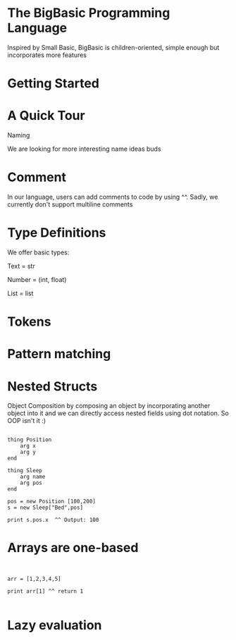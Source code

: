 # The BigBasic Programming Language

Inspired by Small Basic, BigBasic is children-oriented,  simple enough but incorporates more features 

# Getting Started

# A Quick Tour 

Naming 

We are looking for more interesting name ideas buds

# Comment

In our language, users can add comments to code by using ^^. Sadly, we 
currently don't support multiline comments 

# Type Definitions

We offer basic types:

Text = str

Number = (int, float)

List = list

# Tokens

# Pattern matching

# Nested Structs

Object Composition by composing an object by incorporating another object into it and we can directly access 
nested fields using dot notation. So OOP isn't it :)

<pre lang="markdown"><code>
thing Position
	arg x 
	arg y 
end 

thing Sleep 
	arg name 
	arg pos 
end 

pos = new Position [100,200]
s = new Sleep["Bed",pos]

print s.pos.x  ^^ Output: 100
</code></pre>


# Arrays are one-based

<pre lang="markdown"><code>

arr = [1,2,3,4,5]

print arr[1] ^^ return 1 

</code></pre>

# Lazy evaluation


